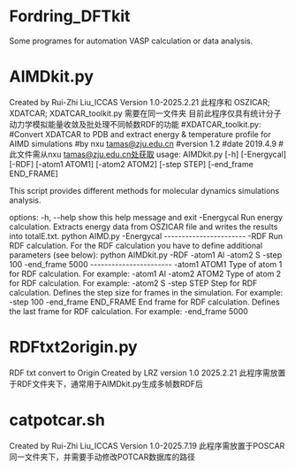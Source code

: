 # Fordring_DFTkit
Some programes for automation VASP calculation or data analysis.

# AIMDkit.py
Created by Rui-Zhi Liu_ICCAS
Version 1.0-2025.2.21
此程序和 OSZICAR; XDATCAR; XDATCAR_toolkit.py 需要在同一文件夹
目前此程序仅具有统计分子动力学模拟能量收敛及批处理不同帧数RDF的功能
#XDATCAR_toolkit.py:
#Convert XDATCAR to PDB and extract energy & temperature profile for AIMD simulations 
#by nxu tamas@zju.edu.cn
#version 1.2
#date 2019.4.9
#此文件需从nxu tamas@zju.edu.cn处获取
usage: AIMDkit.py [-h] [-Energycal] [-RDF] [-atom1 ATOM1] [-atom2 ATOM2] [-step STEP]
                  [-end_frame END_FRAME]

This script provides different methods for molecular dynamics simulations analysis.

options:
  -h, --help            show this help message and exit
  -Energycal            Run energy calculation. Extracts energy data from OSZICAR file and writes the results into totalE.txt.
                        python AIMD.py -Energycal
                        -----------------------
  -RDF                  Run RDF calculation.
                        For the RDF calculation you have to define additional parameters (see below):
                        python AIMDkit.py -RDF -atom1 Al -atom2 S -step 100 -end_frame 5000
                        -----------------------
  -atom1 ATOM1          Type of atom 1 for RDF calculation. For example: -atom1 Al
  -atom2 ATOM2          Type of atom 2 for RDF calculation. For example: -atom2 S
  -step STEP            Step for RDF calculation. Defines the step size for frames in the simulation. For example: -step 100
  -end_frame END_FRAME  End frame for RDF calculation. Defines the last frame for RDF calculation. For example: -end_frame 5000

# RDFtxt2origin.py
RDF txt convert to Origin
Created by LRZ
version 1.0 2025.2.21
此程序需放置于RDF文件夹下，通常用于AIMDkit.py生成多帧数RDF后

# catpotcar.sh
Created by Rui-Zhi Liu_ICCAS
Version 1.0-2025.7.19
此程序需放置于POSCAR同一文件夹下，并需要手动修改POTCAR数据库的路径

